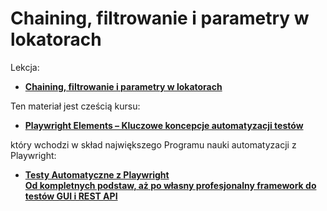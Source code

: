 # Chaining, filtrowanie i parametry w lokatorach

Lekcja:

- [**Chaining, filtrowanie i parametry w lokatorach**](https://jaktestowac.pl/lesson/pw5s01l11/)

Ten materiał jest cześcią kursu:

- [**Playwright Elements – Kluczowe koncepcje automatyzacji testów**](https://jaktestowac.pl/course/playwright-elements/)

który wchodzi w skład największego Programu nauki automatyzacji z Playwright:

- [**Testy Automatyczne z Playwright <br/>Od kompletnych podstaw, aż po własny profesjonalny framework do testów GUI i REST API**](https://jaktestowac.pl/playwright)
